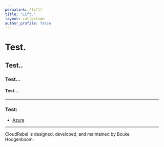 ```yaml
---
permalink: /lift/
title: "Lift."
layout: collection
author_profile: false
---
```


# Test.
## Test..
### Test...
#### Test....



---
### Test:

- [Azure](https://azure.com/)

---

CloudRebel is designed, developed, and maintained by Bouke Hoogenboom.